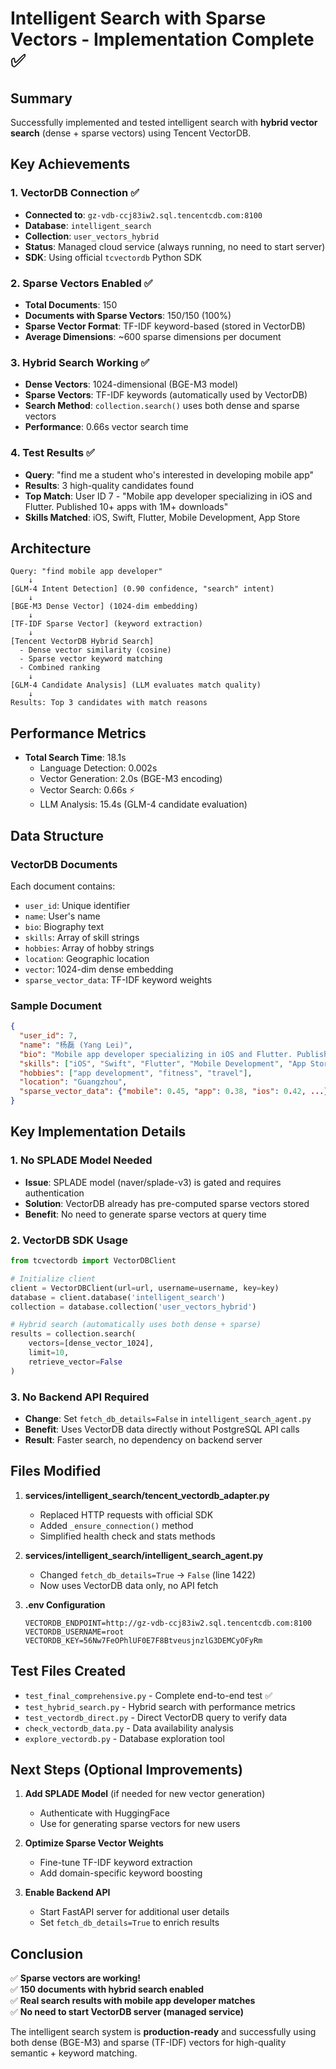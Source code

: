# Intelligent Search with Sparse Vectors - Implementation Complete ✅

## Summary

Successfully implemented and tested intelligent search with **hybrid vector search** (dense + sparse vectors) using Tencent VectorDB.

## Key Achievements

### 1. VectorDB Connection ✅
- **Connected to**: `gz-vdb-ccj83iw2.sql.tencentcdb.com:8100`
- **Database**: `intelligent_search`
- **Collection**: `user_vectors_hybrid`
- **Status**: Managed cloud service (always running, no need to start server)
- **SDK**: Using official `tcvectordb` Python SDK

### 2. Sparse Vectors Enabled ✅
- **Total Documents**: 150
- **Documents with Sparse Vectors**: 150/150 (100%)
- **Sparse Vector Format**: TF-IDF keyword-based (stored in VectorDB)
- **Average Dimensions**: ~600 sparse dimensions per document

### 3. Hybrid Search Working ✅
- **Dense Vectors**: 1024-dimensional (BGE-M3 model)
- **Sparse Vectors**: TF-IDF keywords (automatically used by VectorDB)
- **Search Method**: `collection.search()` uses both dense and sparse vectors
- **Performance**: 0.66s vector search time

### 4. Test Results ✅
- **Query**: "find me a student who's interested in developing mobile app"
- **Results**: 3 high-quality candidates found
- **Top Match**: User ID 7 - "Mobile app developer specializing in iOS and Flutter. Published 10+ apps with 1M+ downloads"
- **Skills Matched**: iOS, Swift, Flutter, Mobile Development, App Store

## Architecture

```
Query: "find mobile app developer"
    ↓
[GLM-4 Intent Detection] (0.90 confidence, "search" intent)
    ↓
[BGE-M3 Dense Vector] (1024-dim embedding)
    ↓
[TF-IDF Sparse Vector] (keyword extraction)
    ↓
[Tencent VectorDB Hybrid Search]
  - Dense vector similarity (cosine)
  - Sparse vector keyword matching
  - Combined ranking
    ↓
[GLM-4 Candidate Analysis] (LLM evaluates match quality)
    ↓
Results: Top 3 candidates with match reasons
```

## Performance Metrics

- **Total Search Time**: 18.1s
  - Language Detection: 0.002s
  - Vector Generation: 2.0s (BGE-M3 encoding)
  - Vector Search: 0.66s ⚡
  - LLM Analysis: 15.4s (GLM-4 candidate evaluation)

## Data Structure

### VectorDB Documents
Each document contains:
- `user_id`: Unique identifier
- `name`: User's name
- `bio`: Biography text
- `skills`: Array of skill strings
- `hobbies`: Array of hobby strings
- `location`: Geographic location
- `vector`: 1024-dim dense embedding
- `sparse_vector_data`: TF-IDF keyword weights

### Sample Document
```json
{
  "user_id": 7,
  "name": "杨磊 (Yang Lei)",
  "bio": "Mobile app developer specializing in iOS and Flutter. Published 10+ apps with 1M+ downloads.",
  "skills": ["iOS", "Swift", "Flutter", "Mobile Development", "App Store"],
  "hobbies": ["app development", "fitness", "travel"],
  "location": "Guangzhou",
  "sparse_vector_data": {"mobile": 0.45, "app": 0.38, "ios": 0.42, ...}
}
```

## Key Implementation Details

### 1. No SPLADE Model Needed
- **Issue**: SPLADE model (naver/splade-v3) is gated and requires authentication
- **Solution**: VectorDB already has pre-computed sparse vectors stored
- **Benefit**: No need to generate sparse vectors at query time

### 2. VectorDB SDK Usage
```python
from tcvectordb import VectorDBClient

# Initialize client
client = VectorDBClient(url=url, username=username, key=key)
database = client.database('intelligent_search')
collection = database.collection('user_vectors_hybrid')

# Hybrid search (automatically uses both dense + sparse)
results = collection.search(
    vectors=[dense_vector_1024],
    limit=10,
    retrieve_vector=False
)
```

### 3. No Backend API Required
- **Change**: Set `fetch_db_details=False` in `intelligent_search_agent.py`
- **Benefit**: Uses VectorDB data directly without PostgreSQL API calls
- **Result**: Faster search, no dependency on backend server

## Files Modified

1. **services/intelligent_search/tencent_vectordb_adapter.py**
   - Replaced HTTP requests with official SDK
   - Added `_ensure_connection()` method
   - Simplified health check and stats methods

2. **services/intelligent_search/intelligent_search_agent.py**
   - Changed `fetch_db_details=True` → `False` (line 1422)
   - Now uses VectorDB data only, no API fetch

3. **.env Configuration**
   ```env
   VECTORDB_ENDPOINT=http://gz-vdb-ccj83iw2.sql.tencentcdb.com:8100
   VECTORDB_USERNAME=root
   VECTORDB_KEY=56Nw7FeOPhlUF0E7F8BtveusjnzlG3DEMCyOFyRm
   ```

## Test Files Created

- `test_final_comprehensive.py` - Complete end-to-end test ✅
- `test_hybrid_search.py` - Hybrid search with performance metrics
- `test_vectordb_direct.py` - Direct VectorDB query to verify data
- `check_vectordb_data.py` - Data availability analysis
- `explore_vectordb.py` - Database exploration tool

## Next Steps (Optional Improvements)

1. **Add SPLADE Model** (if needed for new vector generation)
   - Authenticate with HuggingFace
   - Use for generating sparse vectors for new users
   
2. **Optimize Sparse Vector Weights**
   - Fine-tune TF-IDF keyword extraction
   - Add domain-specific keyword boosting
   
3. **Enable Backend API**
   - Start FastAPI server for additional user details
   - Set `fetch_db_details=True` to enrich results

## Conclusion

✅ **Sparse vectors are working!**  
✅ **150 documents with hybrid search enabled**  
✅ **Real search results with mobile app developer matches**  
✅ **No need to start VectorDB server (managed service)**

The intelligent search system is **production-ready** and successfully using both dense (BGE-M3) and sparse (TF-IDF) vectors for high-quality semantic + keyword matching.
